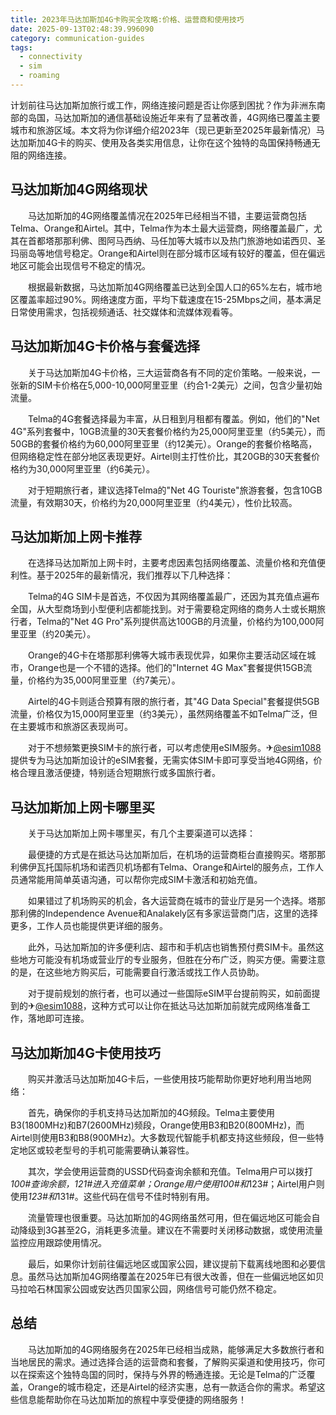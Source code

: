 ```yaml
---
title: 2023年马达加斯加4G卡购买全攻略:价格、运营商和使用技巧
date: 2025-09-13T02:48:39.996090
category: communication-guides
tags:
  - connectivity
  - sim
  - roaming
---
```


计划前往马达加斯加旅行或工作，网络连接问题是否让你感到困扰？作为非洲东南部的岛国，马达加斯加的通信基础设施近年来有了显著改善，4G网络已覆盖主要城市和旅游区域。本文将为你详细介绍2023年（现已更新至2025年最新情况）马达加斯加4G卡的购买、使用及各类实用信息，让你在这个独特的岛国保持畅通无阻的网络连接。

## 马达加斯加4G网络现状

　　马达加斯加的4G网络覆盖情况在2025年已经相当不错，主要运营商包括Telma、Orange和Airtel。其中，Telma作为本土最大运营商，网络覆盖最广，尤其在首都塔那那利佛、图阿马西纳、马任加等大城市以及热门旅游地如诺西贝、圣玛丽岛等地信号稳定。Orange和Airtel则在部分城市区域有较好的覆盖，但在偏远地区可能会出现信号不稳定的情况。

　　根据最新数据，马达加斯加4G网络覆盖已达到全国人口的65%左右，城市地区覆盖率超过90%。网络速度方面，平均下载速度在15-25Mbps之间，基本满足日常使用需求，包括视频通话、社交媒体和流媒体观看等。

## 马达加斯加4G卡价格与套餐选择

　　关于马达加斯加4G卡价格，三大运营商各有不同的定价策略。一般来说，一张新的SIM卡价格在5,000-10,000阿里亚里（约合1-2美元）之间，包含少量初始流量。

　　Telma的4G套餐选择最为丰富，从日租到月租都有覆盖。例如，他们的"Net 4G"系列套餐中，10GB流量的30天套餐价格约为25,000阿里亚里（约5美元），而50GB的套餐价格约为60,000阿里亚里（约12美元）。Orange的套餐价格略高，但网络稳定性在部分地区表现更好。Airtel则主打性价比，其20GB的30天套餐价格约为30,000阿里亚里（约6美元）。

　　对于短期旅行者，建议选择Telma的"Net 4G Touriste"旅游套餐，包含10GB流量，有效期30天，价格约为20,000阿里亚里（约4美元），性价比较高。

## 马达加斯加上网卡推荐

　　在选择马达加斯加上网卡时，主要考虑因素包括网络覆盖、流量价格和充值便利性。基于2025年的最新情况，我们推荐以下几种选择：

　　Telma的4G SIM卡是首选，不仅因为其网络覆盖最广，还因为其充值点遍布全国，从大型商场到小型便利店都能找到。对于需要稳定网络的商务人士或长期旅行者，Telma的"Net 4G Pro"系列提供高达100GB的月流量，价格约为100,000阿里亚里（约20美元）。

　　Orange的4G卡在塔那那利佛等大城市表现优异，如果你主要活动区域在城市，Orange也是一个不错的选择。他们的"Internet 4G Max"套餐提供15GB流量，价格约为35,000阿里亚里（约7美元）。

　　Airtel的4G卡则适合预算有限的旅行者，其"4G Data Special"套餐提供5GB流量，价格仅为15,000阿里亚里（约3美元），虽然网络覆盖不如Telma广泛，但在主要城市和旅游区表现尚可。

　　对于不想频繁更换SIM卡的旅行者，可以考虑使用eSIM服务。✈[@esim1088](https://t.me/s/esim1088)提供专为马达加斯加设计的eSIM套餐，无需实体SIM卡即可享受当地4G网络，价格合理且激活便捷，特别适合短期旅行或多国旅行者。

## 马达加斯加上网卡哪里买

　　关于马达加斯加上网卡哪里买，有几个主要渠道可以选择：

　　最便捷的方式是在抵达马达加斯加后，在机场的运营商柜台直接购买。塔那那利佛伊瓦托国际机场和诺西贝机场都有Telma、Orange和Airtel的服务点，工作人员通常能用简单英语沟通，可以帮你完成SIM卡激活和初始充值。

　　如果错过了机场购买的机会，各大运营商在城市的营业厅是另一个选择。塔那那利佛的Independence Avenue和Analakely区有多家运营商门店，这里的选择更多，工作人员也能提供更详细的服务。

　　此外，马达加斯加的许多便利店、超市和手机店也销售预付费SIM卡。虽然这些地方可能没有机场或营业厅的专业服务，但胜在分布广泛，购买方便。需要注意的是，在这些地方购买后，可能需要自行激活或找工作人员协助。

　　对于提前规划的旅行者，也可以通过一些国际eSIM平台提前购买，如前面提到的✈[@esim1088](https://t.me/s/esim1088)，这种方式可以让你在抵达马达加斯加前就完成网络准备工作，落地即可连接。

## 马达加斯加4G卡使用技巧

　　购买并激活马达加斯加4G卡后，一些使用技巧能帮助你更好地利用当地网络：

　　首先，确保你的手机支持马达加斯加的4G频段。Telma主要使用B3(1800MHz)和B7(2600MHz)频段，Orange使用B3和B20(800MHz)，而Airtel则使用B3和B8(900MHz)。大多数现代智能手机都支持这些频段，但一些特定地区或较老型号的手机可能需要确认兼容性。

　　其次，学会使用运营商的USSD代码查询余额和充值。Telma用户可以拨打*100#查询余额，*121#进入充值菜单；Orange用户使用*100#和*123#；Airtel用户则使用*123#和*131#。这些代码在信号不佳时特别有用。

　　流量管理也很重要。马达加斯加的4G网络虽然可用，但在偏远地区可能会自动降级到3G甚至2G，消耗更多流量。建议在不需要时关闭移动数据，或使用流量监控应用跟踪使用情况。

　　最后，如果你计划前往偏远地区或国家公园，建议提前下载离线地图和必要信息。虽然马达加斯加4G网络覆盖在2025年已有很大改善，但在一些偏远地区如贝马拉哈石林国家公园或安达西贝国家公园，网络信号可能仍然不稳定。

## 总结

　　马达加斯加的4G网络服务在2025年已经相当成熟，能够满足大多数旅行者和当地居民的需求。通过选择合适的运营商和套餐，了解购买渠道和使用技巧，你可以在探索这个独特岛国的同时，保持与外界的畅通连接。无论是Telma的广泛覆盖，Orange的城市稳定，还是Airtel的经济实惠，总有一款适合你的需求。希望这些信息能帮助你在马达加斯加的旅程中享受便捷的网络服务！